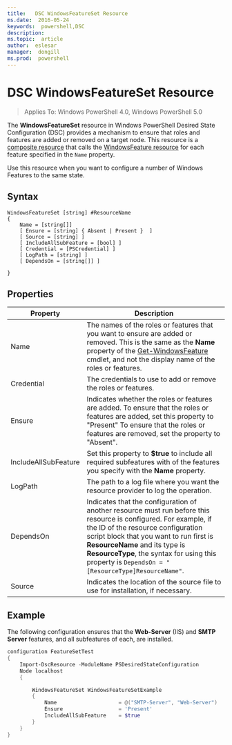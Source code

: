 ```yaml
---
title:   DSC WindowsFeatureSet Resource
ms.date:  2016-05-24
keywords:  powershell,DSC
description:  
ms.topic:  article
author:  eslesar
manager:  dongill
ms.prod:  powershell
---
```


# DSC WindowsFeatureSet Resource

> Applies To: Windows PowerShell 4.0, Windows PowerShell 5.0

The **WindowsFeatureSet** resource in Windows PowerShell Desired State Configuration (DSC) provides a mechanism to ensure that roles and features are added or removed on a target node.
This resource is a [composite resource](authoringResourceComposite.md) that calls the [WindowsFeature resource](windowsfeatureResource.md) for each feature specified in the `Name` property.

Use this resource when you want to configure a number of Windows Features to the same state.

## Syntax

```
WindowsFeatureSet [string] #ResourceName
{
    Name = [string[]] 
    [ Ensure = [string] { Absent | Present }  ]
    [ Source = [string] ]
    [ IncludeAllSubFeature = [bool] ]
    [ Credential = [PSCredential] ]
    [ LogPath = [string] ]
    [ DependsOn = [string[]] ]
    
}
```

## Properties

|  Property  |  Description   | 
|---|---| 
| Name| The names of the roles or features that you want to ensure are added or removed. This is the same as the **Name** property of the [Get-WindowsFeature](https://technet.microsoft.com/en-us/library/jj205469.aspx) cmdlet, and not the display name of the roles or features.| 
| Credential| The credentials to use to add or remove the roles or features.| 
| Ensure| Indicates whether the roles or features are added. To ensure that the roles or features are added, set this property to "Present" To ensure that the roles or features are removed, set the property to "Absent".| 
| IncludeAllSubFeature| Set this property to **$true** to include all required subfeatures with of the features you specify with the **Name** property.| 
| LogPath| The path to a log file where you want the resource provider to log the operation.| 
| DependsOn| Indicates that the configuration of another resource must run before this resource is configured. For example, if the ID of the resource configuration script block that you want to run first is __ResourceName__ and its type is __ResourceType__, the syntax for using this property is `DependsOn = "[ResourceType]ResourceName"`.| 
| Source| Indicates the location of the source file to use for installation, if necessary.| 

## Example

The following configuration ensures that the **Web-Server** (IIS) and **SMTP Server** features, and all subfeatures of each, are installed.

```powershell
configuration FeatureSetTest
{
    Import-DscResource -ModuleName PSDesiredStateConfiguration
    Node localhost
    {

        WindowsFeatureSet WindowsFeatureSetExample
        {
            Name                    = @("SMTP-Server", "Web-Server")
            Ensure                  = 'Present'
            IncludeAllSubFeature    = $true
        } 
    }
}
```

